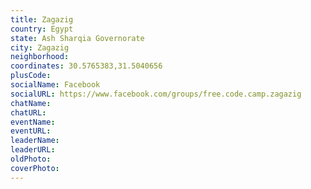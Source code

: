 ```yaml
---
title: Zagazig
country: Egypt
state: Ash Sharqia Governorate
city: Zagazig
neighborhood: 
coordinates: 30.5765383,31.5040656
plusCode:
socialName: Facebook
socialURL: https://www.facebook.com/groups/free.code.camp.zagazig
chatName:
chatURL:
eventName:
eventURL:
leaderName:
leaderURL:
oldPhoto: 
coverPhoto:
---
```


